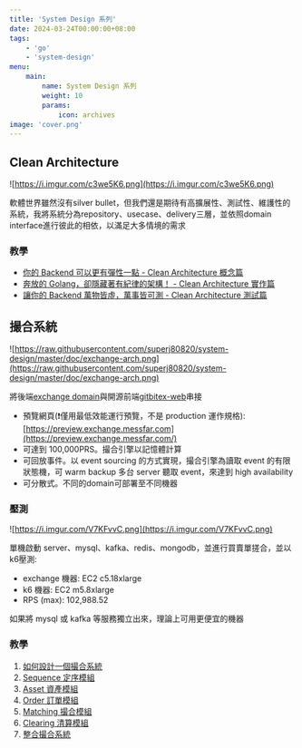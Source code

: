 ```yaml
---
title: 'System Design 系列'
date: 2024-03-24T00:00:00+08:00
tags:
    - 'go'
    - 'system-design'
menu:
    main:
        name: System Design 系列
        weight: 10
        params:
            icon: archives
image: 'cover.png'
---
```


## Clean Architecture

![https://i.imgur.com/c3we5K6.png](https://i.imgur.com/c3we5K6.png)

軟體世界雖然沒有silver bullet，但我們還是期待有高擴展性、測試性、維護性的系統，我將系統分為repository、usecase、delivery三層，並依照domain interface進行彼此的相依，以滿足大多情境的需求

### 教學

- [你的 Backend 可以更有彈性一點 - Clean Architecture 概念篇](https://superj80820.github.io/blog.messfar.com/post/k8s-note/k8s-note-clean-architecture-part1)
- [奔放的 Golang，卻隱藏著有紀律的架構！ - Clean Architecture 實作篇](https://superj80820.github.io/blog.messfar.com/post/k8s-note/k8s-note-clean-architecture-part2)
- [讓你的 Backend 萬物皆虛，萬事皆可測 - Clean Architecture 測試篇](https://superj80820.github.io/blog.messfar.com/post/k8s-note/k8s-note-clean-architecture-part3)

## 撮合系統

![https://raw.githubusercontent.com/superj80820/system-design/master/doc/exchange-arch.png](https://raw.githubusercontent.com/superj80820/system-design/master/doc/exchange-arch.png)

將後端[exchange domain](https://github.com/superj80820/system-design/tree/master/exchange)與開源前端[gitbitex-web](https://github.com/gitbitex/gitbitex-web)串接

- 預覽網頁(❗僅用最低效能運行預覽，不是 production 運作規格): [https://preview.exchange.messfar.com](https://preview.exchange.messfar.com/)
- 可達到 100,000PRS。撮合引擎以記憶體計算
- 可回放事件。以 event sourcing 的方式實現，撮合引擎為讀取 event 的有限狀態機，可 warm backup 多台 server 聽取 event，來達到 high availability
- 可分散式。不同的domain可部署至不同機器

### 壓測

![https://i.imgur.com/V7KFvvC.png](https://i.imgur.com/V7KFvvC.png)

單機啟動 server、mysql、kafka、redis、mongodb，並進行買賣單搓合，並以k6壓測:

- exchange 機器: EC2 c5.18xlarge
- k6 機器: EC2 m5.8xlarge
- RPS (max): 102,988.52

如果將 mysql 或 kafka 等服務獨立出來，理論上可用更便宜的機器

### 教學

1. [如何設計一個撮合系統](https://superj80820.github.io/blog.messfar.com/post/system-design/system-design-2-architecture)
2. [Sequence 定序模組](https://superj80820.github.io/blog.messfar.com/post/system-design/system-design-3-sequence)
3. [Asset 資產模組](https://superj80820.github.io/blog.messfar.com/post/system-design/system-design-4-asset)
4. [Order 訂單模組](https://superj80820.github.io/blog.messfar.com/post/system-design/system-design-5-order)
5. [Matching 撮合模組](https://superj80820.github.io/blog.messfar.com/post/system-design/system-design-6-matching)
6. [Clearing 清算模組](https://superj80820.github.io/blog.messfar.com/post/system-design/system-design-7-clearing)
7. [整合撮合系統](https://superj80820.github.io/blog.messfar.com/post/system-design/system-design-8-integration)